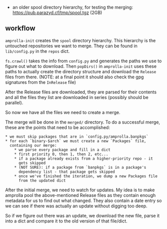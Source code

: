 * an older spool directory hierarchy, for testing the merging:
  https://pub.parazyd.cf/tmp/spool.tgz (2GB)


workflow
--------

`amprolla-init` creates the `spool` directory hierarchy. This hierarchy
is the untouched repositories we want to merge. They can be found in
`lib/config.py` in the `repos` dict.

`fs.crawl()` takes the info from `config.py` and generates the paths we
use to figure out what to download. Then `popDirs()` in `amprolla-init`
uses these paths to actually create the directory structure and download
the `Release` files from there. (NOTE: at a final point it should also
check the gpg signatures from the `InRelease` file)

After the Release files are downloaded, they are parsed for their
contents and all the files they list are downloaded in series (possibly
should be parallel).

So now we have all the files we need to create a merge.



The merge will be done in the `merged/` directory. To do a successful
merge, these are the points that need to be accomplished:

	* we must skip packages that are in `config.py/amprolla.banpkgs`
	* for each `binary-$arch` we must create a new `Packages` file,
	  containing our merge:
		* we parse every package and fill in a dict
		* first priority 0, then 1, then 2, etc...
		* if a package already exists from a higher-priority repo - it
		  gets skipped
		* (NOT SURE): if a package from `banpkgs` is in a package's
		  dependency list - that package gets skipped
		* once we've finished the iteration, we dump a new Packages file
		  from the updated dict



After the initial merge, we need to watch for updates. My idea is to
make amprolla pool the above-mentioned Release files as they contain
enough metadata for us to find out what changed. They also contain a
date entry so we can see if there was actually an update without digging
too deep.

So if we figure out there was an update, we download the new file, parse
it into a dict and compare it to the old version of that file/dict.
